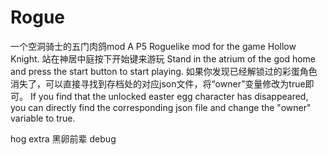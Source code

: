 # Rogue

一个空洞骑士的五门肉鸽mod
A P5 Roguelike mod for the game Hollow Knight.
站在神居中庭按下开始键来游玩
Stand in the atrium of the god home and press the start button to start playing.
如果你发现已经解锁过的彩蛋角色消失了，可以直接寻找到存档处的对应json文件，将“owner”变量修改为true即可。
If you find that the unlocked easter egg character has disappeared, you can directly find the corresponding json file  and change the "owner" variable to true.



hog extra 黑卵前辈
debug


